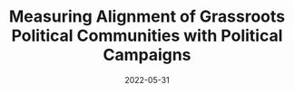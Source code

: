 ---
title: "Measuring Alignment of Grassroots Political Communities with Political Campaigns"
# slug: "anything2vec"
emoji: "🤖"
blurb: "Lead author on this study, accepted to ICWSM 2022, that uses neural embedding techniques to analyze how grassroots political communities on Reddit align with their respective political campaigns."
type: "rp"
tags: ["ml","pl"]
collaborators: ["CSSLab"]
link: "<a aria-label='Paper' href='https://ojs.aaai.org/index.php/ICWSM/article/view/19336'>Paper</a>"
date: "2022-05-31"
prod: true
---